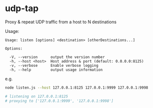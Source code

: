 # udp-tap
Proxy &amp; repeat UDP traffic from a host to N destinations


Usage:
```
Usage: listen [options] <destination> [otherDestinations...]

Options:

  -V, --version      output the version number
  -h, --host <host>  Host address & port (default: 0.0.0.0:8125)
  -v, --verbose      Enable verbose logging
  -h, --help         output usage information
```

e.g.
```sh
node listen.js --host 127.0.0.1:8125 127.0.0.1:9999 127.0.0.1:9998

# listening on 127.0.0.1:8125
# proxying to ['127.0.0.1:9999', '127.0.0.1:9998']
```
